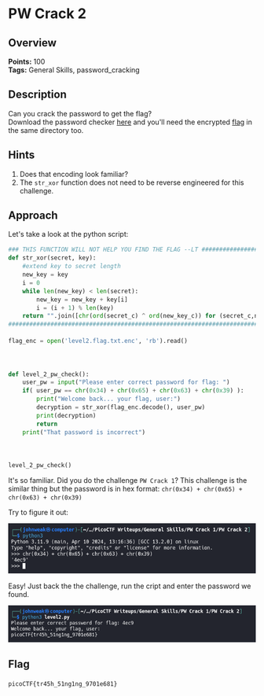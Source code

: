 # PW Crack 2

## Overview

**Points:** 100\
**Tags:** General Skills, password_cracking

## Description

Can you crack the password to get the flag?\
Download the password checker [here](./level2.py) and you'll need the encrypted [flag](./level2.flag.txt.enc) in the same directory too.

## Hints

1. Does that encoding look familiar?
2. The `str_xor` function does not need to be reverse engineered for this challenge.

## Approach

Let's take a look at the python script:
```python
### THIS FUNCTION WILL NOT HELP YOU FIND THE FLAG --LT ########################
def str_xor(secret, key):
    #extend key to secret length
    new_key = key
    i = 0
    while len(new_key) < len(secret):
        new_key = new_key + key[i]
        i = (i + 1) % len(key)        
    return "".join([chr(ord(secret_c) ^ ord(new_key_c)) for (secret_c,new_key_c) in zip(secret,new_key)])
###############################################################################

flag_enc = open('level2.flag.txt.enc', 'rb').read()



def level_2_pw_check():
    user_pw = input("Please enter correct password for flag: ")
    if( user_pw == chr(0x34) + chr(0x65) + chr(0x63) + chr(0x39) ):
        print("Welcome back... your flag, user:")
        decryption = str_xor(flag_enc.decode(), user_pw)
        print(decryption)
        return
    print("That password is incorrect")



level_2_pw_check()

```

It's so familiar. Did you do the challenge `PW Crack 1`? This challenge is the similar thing but the password is in hex format: `chr(0x34) + chr(0x65) + chr(0x63) + chr(0x39)`

Try to figure it out:

![alt text](image.png)

Easy! Just back the the challenge, run the cript and enter the password we found.

![alt text](image-1.png)

## Flag

`picoCTF{tr45h_51ng1ng_9701e681}`
